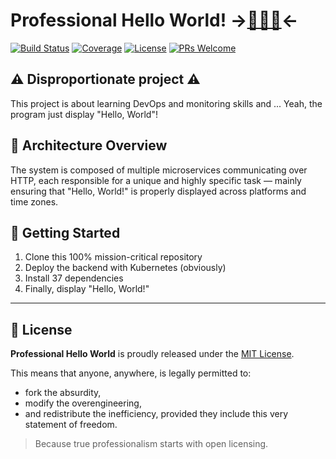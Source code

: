 # Professional Hello World! ->[👨🏻‍💻](docs/assets/images/coding-cat.png)<-

[![Build Status](https://img.shields.io/badge/build-passing-brightgreen)](#)
[![Coverage](https://img.shields.io/badge/coverage-100%25-blue)](#)
[![License](https://img.shields.io/badge/license-MIT-lightgrey)](#)
[![PRs Welcome](https://img.shields.io/badge/PRs-welcome-orange)](#)

## ⚠️ Disproportionate project ⚠️

This project is about learning DevOps and monitoring skills and ... Yeah, the program just display "Hello, World"!

## 🧩 Architecture Overview

The system is composed of multiple microservices communicating over HTTP,
each responsible for a unique and highly specific task — mainly ensuring that
"Hello, World!" is properly displayed across platforms and time zones.

## 🚀 Getting Started

1. Clone this 100% mission-critical repository  
2. Deploy the backend with Kubernetes (obviously)  
3. Install 37 dependencies  
4. Finally, display "Hello, World!"

---

## 📜 License

**Professional Hello World** is proudly released under the [MIT License](./LICENSE).

This means that anyone, anywhere, is legally permitted to:
- fork the absurdity,
- modify the overengineering,
- and redistribute the inefficiency,
provided they include this very statement of freedom.

> Because true professionalism starts with open licensing.
